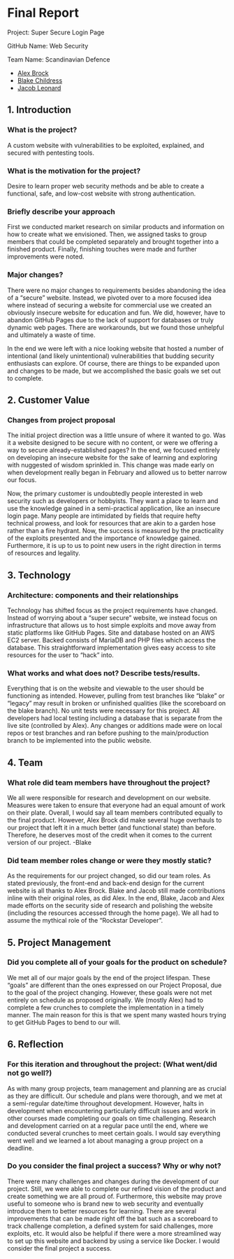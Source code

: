 # Final Report
Project: Super Secure Login Page

GitHub Name: Web Security

Team Name: Scandinavian Defence
* [Alex Brock](https://github.com/ShrimpyJ)
* [Blake Childress](https://github.com/ObsidianSkin)
* [Jacob Leonard](https://github.com/jacobleonard545)

## 1. Introduction
### What is the project?
A custom website with vulnerabilities to be exploited, explained, and secured with pentesting tools.

### What is the motivation for the project?
Desire to learn proper web security methods and be able to create a functional, safe, and low-cost website with strong authentication.

### Briefly describe your approach
First we conducted market research on similar products and information on how to create what we envisioned. Then, we assigned tasks to group members that could be completed separately and brought together into a finished product. Finally, finishing touches were made and further improvements were noted.

### Major changes?
There were no major changes to requirements besides abandoning the idea of a “secure” website. Instead, we pivoted over to a more focused idea where instead of securing a website for commercial use we created an obviously insecure website for education and fun. We did, however, have to abandon GitHub Pages due to the lack of support for databases or truly dynamic web pages. There are workarounds, but we found those unhelpful and ultimately a waste of time.

In the end we were left with a nice looking website that hosted a number of intentional (and likely unintentional) vulnerabilities that budding security enthusiasts can explore. Of course, there are things to be expanded upon and changes to be made, but we accomplished the basic goals we set out to complete.

## 2. Customer Value
### Changes from project proposal
The initial project direction was a little unsure of where it wanted to go. Was it a website designed to be secure with no content, or were we offering a way to secure already-established pages? In the end, we focused entirely on developing an insecure website for the sake of learning and exploring with nuggested of wisdom sprinkled in. This change was made early on when development really began in February and allowed us to better narrow our focus.

Now, the primary customer is undoubtedly people interested in web security such as developers or hobbyists. They want a place to learn and use the knowledge gained in a semi-practical application, like an insecure login page. Many people are intimidated by fields that require hefty technical prowess, and look for resources that are akin to a garden hose rather than a fire hydrant. Now, the success is measured by the practicality of the exploits presented and the importance of knowledge gained. Furthermore, it is up to us to point new users in the right direction in terms of resources and legality.

## 3. Technology
### Architecture: components and their relationships
Technology has shifted focus as the project requirements have changed. Instead of worrying about a “super secure” website, we instead focus on infrastructure that allows us to host simple exploits and move away from static platforms like GitHub Pages. Site and database hosted on an AWS EC2 server. Backed consists of MariaDB and PHP files which access the database. This straightforward implementation gives easy access to site resources for the user to “hack” into.

### What works and what does not? Describe tests/results.
Everything that is on the website and viewable to the user should be functioning as intended. However, pulling from test branches like “blake” or “legacy” may result in broken or unfinished qualities (like the scoreboard on the blake branch). No unit tests were necessary for this project. All developers had local testing including a database that is separate from the live site (controlled by Alex). Any changes or additions made were on local repos or test branches and ran before pushing to the main/production branch to be implemented into the public website. 

## 4. Team 
### What role did team members have throughout the project?
We all were responsible for research and development on our website. Measures were taken to ensure that everyone had an equal amount of work on their plate. Overall, I would say all team members contributed equally to the final product. However, Alex Brock did make several huge overhauls to our project that left it in a much better (and functional state) than before. Therefore, he deserves most of the credit when it comes to the current version of our project.
	-Blake

### Did team member roles change or were they mostly static?
As the requirements for our project changed, so did our team roles. As stated previously, the front-end and back-end design for the current website is all thanks to Alex Brock. Blake and Jacob still made contributions inline with their original roles, as did Alex. In the end, Blake, Jacob and Alex made efforts on the security side of research and polishing the website (including the resources accessed through the home page). We all had to assume the mythical role of the “Rockstar Developer”.

## 5. Project Management
### Did you complete all of your goals for the product on schedule?
We met all of our major goals by the end of the project lifespan. These “goals” are different than the ones expressed on our Project Proposal, due to the goal of the project changing. However, these goals were not met entirely on schedule as proposed originally. We (mostly Alex) had to complete a few crunches to complete the implementation in a timely manner. The main reason for this is that we spent many wasted hours trying to get GitHub Pages to bend to our will. 

## 6. Reflection
### For this iteration and throughout the project: (What went/did not go well?)
As with many group projects, team management and planning are as crucial as they are difficult. Our schedule and plans were thorough, and we met at a semi-regular date/time throughout development. However, halts in development when encountering particularly difficult issues and work in other courses made completing our goals on time challenging. Research and development carried on at a regular pace until the end, where we conducted several crunches to meet certain goals. I would say everything went well and we learned a lot about managing a group project on a deadline.

### Do you consider the final project a success? Why or why not?
There were many challenges and changes during the development of our project. Still, we were able to complete our refined vision of the product and create something we are all proud of. Furthermore, this website may prove useful to someone who is brand new to web security and eventually introduce them to better resources for learning. There are several improvements that can be made right off the bat such as a scoreboard to track challenge completion, a defined system for said challenges, more exploits, etc. It would also be helpful if there were a more streamlined way to set up this website and backend by using a service like Docker. I would consider the final project a success.
